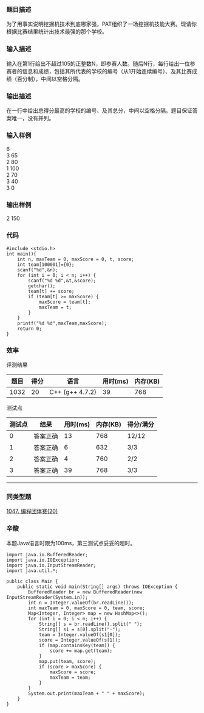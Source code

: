 ### 题目描述
为了用事实说明挖掘机技术到底哪家强，PAT组织了一场挖掘机技能大赛。现请你根据比赛结果统计出技术最强的那个学校。

### 输入描述
输入在第1行给出不超过105的正整数N，即参赛人数。随后N行，每行给出一位参赛者的信息和成绩，包括其所代表的学校的编号（从1开始连续编号）、及其比赛成绩（百分制），中间以空格分隔。 

### 输出描述
在一行中给出总得分最高的学校的编号、及其总分，中间以空格分隔。题目保证答案唯一，没有并列。  

### 输入样例
6<br/>
3 65<br/>
2 80<br/>
1 100<br/>
2 70<br/>
3 40<br/>
3 0

### 输出样例

2 150

### 代码

    #include <stdio.h>
    int main(){
	    int n, maxTeam = 0, maxScore = 0, t, score;
	    int team[100001]={0};
	    scanf("%d",&n);
	    for (int i = 0; i < n; i++) {
		    scanf("%d %d",&t,&score);
		    getchar();
		    team[t] += score;
		    if (team[t] >= maxScore) {
			    maxScore = team[t];
			    maxTeam = t;
		    }
	    }
	    printf("%d %d",maxTeam,maxScore);
	    return 0;
    }
	    
### 效率

评测结果

|题目|得分|语言|用时(ms)|内存(KB)|
|-----|-----|-----|-----|-----|
|1032|20|C++ (g++ 4.7.2)|39|768|

测试点

|测试点|结果|用时(ms)|内存(KB)|得分/满分|
|-----|-----|-----|-----|-----|
|0|答案正确|13|768|12/12|
|1|答案正确|6|632|3/3|
|2|答案正确|4|760|2/2|
|3|答案正确|39|768|3/3|

***
### 同类型题
[1047. 编程团体赛(20)](https://github.com/Chinver/CodeNote/blob/master/PAT/Basic%20Level/1047.%20%E7%BC%96%E7%A8%8B%E5%9B%A2%E4%BD%93%E8%B5%9B(20).md) 

### 辛酸
本题Java语言时限为100ms，第三测试点妥妥的超时。

    import java.io.BufferedReader;
    import java.io.IOException;
    import java.io.InputStreamReader;
    import java.util.*;

    public class Main {
        public static void main(String[] args) throws IOException {
            BufferedReader br = new BufferedReader(new InputStreamReader(System.in));
            int n = Integer.valueOf(br.readLine());
            int maxTeam = 0, maxScore = 0, team, score;
            Map<Integer, Integer> map = new HashMap<>();
            for (int i = 0; i < n; i++) {
                String[] s = br.readLine().split(" ");
                String[] s1 = s[0].split("-");
                team = Integer.valueOf(s1[0]);
                score = Integer.valueOf(s[1]);
                if (map.containsKey(team)) {
                    score += map.get(team);
                }
                map.put(team, score);
                if (score > maxScore) {
                    maxScore = score;
                    maxTeam = team;
                }
            }
            System.out.print(maxTeam + " " + maxScore);
        }
    }
